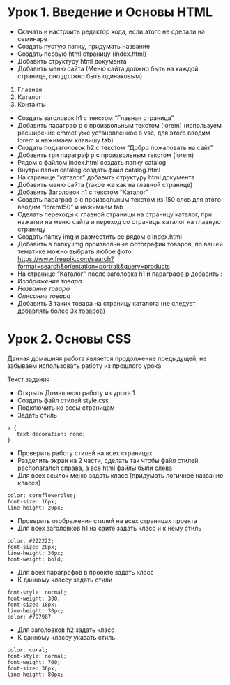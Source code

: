 # Урок 1. Введение и Основы HTML
* Скачать и настроить редактор кода, если этого не сделали на семинаре
* Создать пустую папку, придумать название
* Создать первую html страницу (index.html)
* Добавить структуру html документа
* Добавить меню сайта (Меню сайта должно быть на каждой странице, оно должно быть одинаковым) 
1. Главная 
2. Каталог 
3. Контакты
* Создать заголовок h1 с текстом “Главная страница”
* Добавить параграф p с произвольным текстом (lorem) (используем расширение emmet уже установленное в vsc, для этого вводим lorem и нажимаем клавишу tab)
* Создать подзаголовок h2 с текстом “Добро пожаловать на сайт”
* Добавить три параграф p с произвольным текстом (lorem)
* Рядом с файлом index.html создать папку catalog
* Внутри папки catalog создать файл catalog.html
* На странице “каталог” добавить структуру html документа
* Добавить меню сайта (такое же как на главной странице)
* Добавить Заголовок h1 с текстом “Каталог”
* Создать параграф p с произвольным текстом из 150 слов для этого вводим “lorem150” и нажимаем tab
* Сделать переходы с главной страницы на страницу каталог, при нажатии на меню сайта и переход со страницы каталог на главную страницу
* Создать папку img и разместить ее рядом с index.html
* Добавить в папку img произвольные фотографии товаров, по вашей тематике можно выбрать любое фото https://www.freepik.com/search?format=search&orientation=portrait&query=products
* На странице “Каталог” после заголовка h1 и параграфа p добавить : 
*   _Изображение товара_ 
*  _Название товара_ 
*  _Описание товара_
* Добавить 3 таких товара на страницу каталога (не следует добавлять более 3х товаров)

# Урок 2. Основы CSS

Данная домашняя работа является продолжение предыдущей, не забываем использовать работу из прошлого урока

Текст задания 
*	Открыть Домашнюю работу из урока 1 
*	Создать файл стилей style.css
*	Подключить ко всем страницам
*	Задать стиль
```
a {
   text-decoration: none;
}
```
*	Проверить работу стилей на всех страницах
*	Разделить экран на 2 части, сделать так чтобы файл стилей располагался справа, а все html файлы были слева
*	Для всех ссылок меню задать класс (придумать логичное название класса)
```
color: cornflowerblue;
font-size: 16px;
line-height: 20px;
```
*	Проверить отображения стилей на всех страницах проекта
*	Для всех заголовков h1 на сайте задать класс и к нему стиль
```
color: #222222;
font-size: 28px;
line-height: 36px;
font-weight: bold;
```
*	Для всех параграфов в проекте задать класс
*	К данному классу задать стили
```
font-style: normal;
font-weight: 300;
font-size: 18px;
line-height: 30px;
color: #7D7987
```
*	Для заголовков h2 задать класс
*	К данному классу указать стиль 
```
color: coral;
font-style: normal;
font-weight: 700;
font-size: 36px;
line-height: 80px;
```
